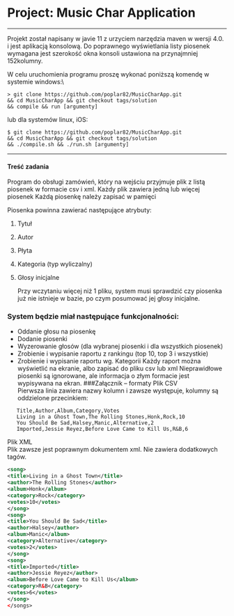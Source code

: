 # Project: Music Char Application
___
Projekt został napisany w javie 11 z urzyciem narzędzia maven w wersji 4.0. i jest aplikacją konsolową.
Do poprawnego wyświetlania listy piosenek wymagana jest szerokość okna konsoli ustawiona na przynajmniej 152kolumny.

W celu uruchomienia programu proszę wykonać poniższą komendę w systemie windows:\
```
> git clone https://github.com/poplar82/MusicCharApp.git
&& cd MusicCharApp && git checkout tags/solution
&& compile && run [argumenty]
  ```
lub dla systemów linux, iOS:
```
$ git clone https://github.com/poplar82/MusicCharApp.git
&& cd MusicCharApp && git checkout tags/solution
&& ./compile.sh && ./run.sh [argumenty]
```
___
#### Treść zadania
Program do obsługi zamówień, który na wejściu przyjmuje plik z listą piosenek w formacie csv i xml.
Każdy plik zawiera jedną lub więcej piosenek
Każdą piosenkę należy zapisać w pamięci

Piosenka powinna zawierać następujące atrybuty:
1. Tytuł
1. Autor
1. Płyta
1. Kategoria (typ wyliczalny)
1. Głosy inicjalne

   Przy wczytaniu więcej niż 1 pliku, system musi sprawdzić czy piosenka już nie istnieje w
   bazie, po czym posumować jej głosy inicjalne.
### System będzie miał następujące funkcjonalności:
- Oddanie głosu na piosenkę
- Dodanie piosenki
- Wyzerowanie głosów (dla wybranej piosenki i dla wszystkich piosenek)
- Zrobienie i wypisanie raportu z rankingu (top 10, top 3 i wszystkie)
- Zrobienie i wypisanie raportu wg. Kategorii
  Każdy raport można wyświetlić na ekranie, albo zapisać do pliku csv lub xml
  Nieprawidłowe piosenki są ignorowane, ale informacja o złym formacie jest wypisywana na
  ekran.
###Załącznik – formaty
Plik CSV\
Pierwsza linia zawiera nazwy kolumn i zawsze występuje, kolumny są oddzielone przecinkiem:
```csv
   Title,Author,Album,Category,Votes
   Living in a Ghost Town,The Rolling Stones,Honk,Rock,10
   You Should Be Sad,Halsey,Manic,Alternative,2
   Imported,Jessie Reyez,Before Love Came to Kill Us,R&B,6
```
Plik XML\
Plik zawsze jest poprawnym dokumentem xml. Nie zawiera dodatkowych tagów.<songs>
```xml   
<song>
<title>Living in a Ghost Town</title>
<author>The Rolling Stones</author>
<album>Honk</album>
<category>Rock</category>
<votes>10</votes>
</song>
<song>
<title>You Should Be Sad</title>
<author>Halsey</author>
<album>Manic</album>
<category>Alternative</category>
<votes>2</votes>
</song>
<song>
<title>Imported</title>
<author>Jessie Reyez</author>
<album>Before Love Came to Kill Us</album>
<category>R&B</category>
<votes>6</votes>
</song>
</songs>
```